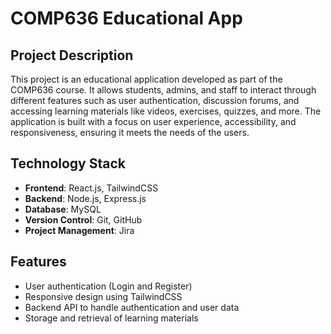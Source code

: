 # COMP636 Educational App

## Project Description

This project is an educational application developed as part of the COMP636 course. It allows students, admins, and staff to interact through different features such as user authentication, discussion forums, and accessing learning materials like videos, exercises, quizzes, and more. The application is built with a focus on user experience, accessibility, and responsiveness, ensuring it meets the needs of the users.

## Technology Stack

- **Frontend**: React.js, TailwindCSS
- **Backend**: Node.js, Express.js
- **Database**: MySQL
- **Version Control**: Git, GitHub
- **Project Management**: Jira

## Features

- User authentication (Login and Register)
- Responsive design using TailwindCSS
- Backend API to handle authentication and user data
- Storage and retrieval of learning materials